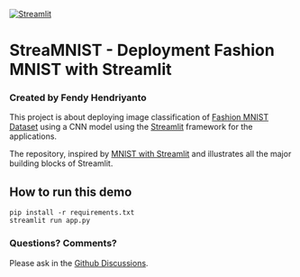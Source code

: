[![Streamlit](https://static.streamlit.io/badges/streamlit_badge_black_white.svg)](https://streamnist.streamlit.app/)

# StreaMNIST - Deployment Fashion MNIST with Streamlit
### Created by Fendy Hendriyanto

This project is about deploying image classification of [Fashion MNIST Dataset](https://github.com/tensorflow/docs/blob/master/site/en/tutorials/keras/classification.ipynb) using a CNN model using the [Streamlit](https://streamlit.io) framework for the applications.

The repository, inspired by [MNIST with Streamlit](https://github.com/taeokimeng/Streamlit-MNIST) and illustrates all the major building blocks of Streamlit.

## How to run this demo
```
pip install -r requirements.txt
streamlit run app.py
```

### Questions? Comments?

Please ask in the [Github Discussions](https://github.com/fendy07/streamlit-FMNIST/discussions/1).
